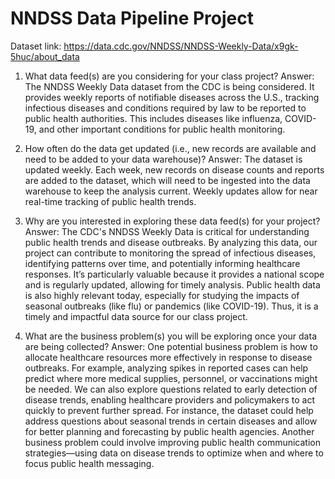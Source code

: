 # NNDSS Data Pipeline Project
Dataset link: https://data.cdc.gov/NNDSS/NNDSS-Weekly-Data/x9gk-5huc/about_data

1. What data feed(s) are you considering for your class project?
Answer:
The NNDSS Weekly Data dataset from the CDC is being considered. It provides weekly reports of notifiable diseases across the U.S., tracking infectious diseases and conditions required by law to be reported to public health authorities. This includes diseases like influenza, COVID-19, and other important conditions for public health monitoring.

2. How often do the data get updated (i.e., new records are available and need to be added to your data warehouse)?
Answer:
The dataset is updated weekly. Each week, new records on disease counts and reports are added to the dataset, which will need to be ingested into the data warehouse to keep the analysis current. Weekly updates allow for near real-time tracking of public health trends.

3. Why are you interested in exploring these data feed(s) for your project?
Answer:
The CDC's NNDSS Weekly Data is critical for understanding public health trends and disease outbreaks. By analyzing this data, our project can contribute to monitoring the spread of infectious diseases, identifying patterns over time, and potentially informing healthcare responses. It’s particularly valuable because it provides a national scope and is regularly updated, allowing for timely analysis.
Public health data is also highly relevant today, especially for studying the impacts of seasonal outbreaks (like flu) or pandemics (like COVID-19). Thus, it is a timely and impactful data source for our class project.

4. What are the business problem(s) you will be exploring once your data are being collected?
Answer:
One potential business problem is how to allocate healthcare resources more effectively in response to disease outbreaks. For example, analyzing spikes in reported cases can help predict where more medical supplies, personnel, or vaccinations might be needed.
We can also explore questions related to early detection of disease trends, enabling healthcare providers and policymakers to act quickly to prevent further spread. For instance, the dataset could help address questions about seasonal trends in certain diseases and allow for better planning and forecasting by public health agencies.
Another business problem could involve improving public health communication strategies—using data on disease trends to optimize when and where to focus public health messaging.
